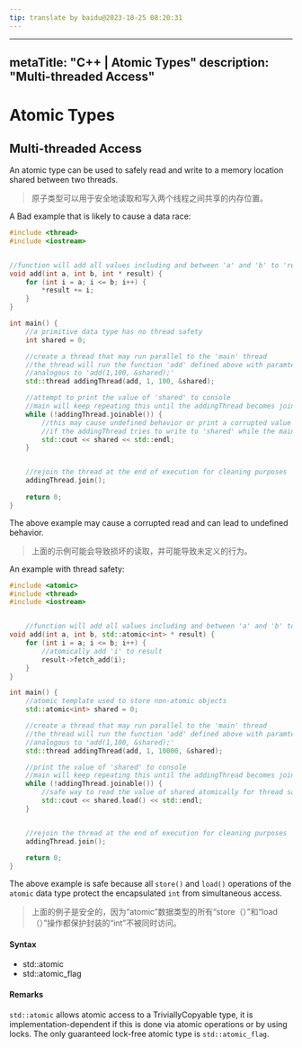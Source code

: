 ```yaml
---
tip: translate by baidu@2023-10-25 08:20:31
---
```

---

metaTitle: "C++ | Atomic Types"
description: "Multi-threaded Access"
------------------------------------

# Atomic Types

## Multi-threaded Access

An atomic type can be used to safely read and write to a memory location shared between two threads.

> 原子类型可以用于安全地读取和写入两个线程之间共享的内存位置。

A Bad example that is likely to cause a data race:

```cpp
#include <thread>
#include <iostream>


//function will add all values including and between 'a' and 'b' to 'result'
void add(int a, int b, int * result) {
    for (int i = a; i <= b; i++) {
        *result += i;
    }
}

int main() {
    //a primitive data type has no thread safety
    int shared = 0;

    //create a thread that may run parallel to the 'main' thread
    //the thread will run the function 'add' defined above with paramters a = 1, b = 100, result = &shared
    //analogous to 'add(1,100, &shared);'
    std::thread addingThread(add, 1, 100, &shared);

    //attempt to print the value of 'shared' to console
    //main will keep repeating this until the addingThread becomes joinable
    while (!addingThread.joinable()) {
        //this may cause undefined behavior or print a corrupted value
        //if the addingThread tries to write to 'shared' while the main thread is reading it
        std::cout << shared << std::endl;  
    }


    //rejoin the thread at the end of execution for cleaning purposes
    addingThread.join();
    
    return 0;
}

```

The above example may cause a corrupted read and can lead to undefined behavior.

> 上面的示例可能会导致损坏的读取，并可能导致未定义的行为。

An example with thread safety:

```cpp
#include <atomic>
#include <thread>
#include <iostream>


    //function will add all values including and between 'a' and 'b' to 'result'
void add(int a, int b, std::atomic<int> * result) {
    for (int i = a; i <= b; i++) {
        //atomically add 'i' to result
        result->fetch_add(i);
    }
}

int main() {
    //atomic template used to store non-atomic objects
    std::atomic<int> shared = 0;

    //create a thread that may run parallel to the 'main' thread
    //the thread will run the function 'add' defined above with paramters a = 1, b = 100, result = &shared
    //analogous to 'add(1,100, &shared);'
    std::thread addingThread(add, 1, 10000, &shared);

    //print the value of 'shared' to console
    //main will keep repeating this until the addingThread becomes joinable
    while (!addingThread.joinable()) {
        //safe way to read the value of shared atomically for thread safe read
        std::cout << shared.load() << std::endl;  
    }


    //rejoin the thread at the end of execution for cleaning purposes
    addingThread.join();
    
    return 0;
}

```

The above example is safe because all `store()` and `load()` operations of the `atomic` data type protect the encapsulated `int` from simultaneous access.

> 上面的例子是安全的，因为“atomic”数据类型的所有“store（）”和“load（）”操作都保护封装的“int”不被同时访问。

#### Syntax

- std::atomic<T>
- std::atomic_flag

#### Remarks

`std::atomic` allows atomic access to a TriviallyCopyable type, it is implementation-dependent if this is done via atomic operations or by using locks. The only guaranteed lock-free atomic type is `std::atomic_flag`.
